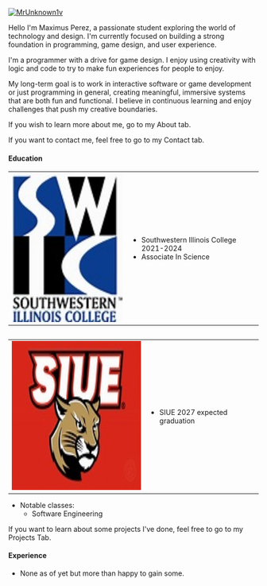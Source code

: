 

[![MrUnknown1v](https://img.shields.io/badge/MrUnknown1v-github-blue?logo=github)](https://github.com/MrUnknown1v)


  
Hello I'm Maximus Perez, a passionate student exploring the world of technology and design. I'm currently focused on building a strong foundation in programming, game design, and user experience.
    
I'm a programmer with a drive for game design.  I enjoy using creativity with logic and code to try to make fun experiences for people to enjoy.
    
My long-term goal is to work in interactive software or game development or just programming in general, creating meaningful, immersive systems that are both fun and functional. I believe in continuous learning and enjoy challenges that push my creative boundaries.

If you wish to learn more about me, go to my About tab.

If you want to contact me, feel free to go to my Contact tab.

#### Education
<table>
    <tr>
        <td>
            <img src ="static/assets/img/Swic.jpg" alt="Swic Logo" width="300" height="300">
        </td>
        <td>
            <ul>
                <li>Southwestern Illinois College 2021-2024</li>
                <li>Associate In Science</li>
            </ul>
        </td>
    </tr>
<table>

<table>
    <tr>
        <td>
            <img src ="static/assets/img/Siue.jpg" alt="Siue Logo" width="300" height="300">
        </td>
        <td>
            <ul>
                <li>SIUE 2027 expected graduation</li>
            </ul>
        </td>
    </tr>
<table>

- Notable classes:
    - Software Engineering

If you want to learn about some projects I've done, feel free to go to my Projects Tab.


#### Experience

- None as of yet but more than happy to gain some.